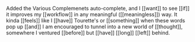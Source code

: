 Added the Various Complemenets auto-complete, and I [[want]] to see [[if]] it improves my [[workflow]] in any meaningful ([[meaningless]]) way. It kinda [[feels]] like I [[have]] Tourette's or [[something]] when these words pop up [[and]] I am encouraged to tunnel into a new world of [[thought]], somewhere I ventured [[before]] but [[have]] [[long]] [[left]] behind.